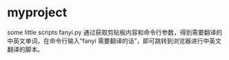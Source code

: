 # myproject
some little scripts
fanyi.py 通过获取剪贴板内容和命令行参数，得到需要翻译的中英文单词，在命令行输入“fanyi 需要翻译的话”，即可跳转到浏览器进行中英文翻译的脚本。
